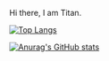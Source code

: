 Hi there, I am Titan.

[![Top Langs](https://github-readme-stats.vercel.app/api/top-langs/?username=titanhw)](https://github.com/titanhw)

[![Anurag's GitHub stats](https://github-readme-stats.vercel.app/api?username=titanhw)]([https://github.com/anuraghazra/github-readme-stats](https://github.com/titanhw))
